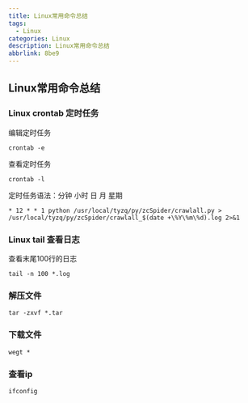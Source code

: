 ```yaml
---
title: Linux常用命令总结
tags:
  - Linux
categories: Linux
description: Linux常用命令总结
abbrlink: 8be9
---
```

## Linux常用命令总结
### Linux crontab 定时任务
编辑定时任务

	crontab -e

查看定时任务

	crontab -l

定时任务语法：分钟 小时 日 月 星期

	* 12 * * 1 python /usr/local/tyzq/py/zcSpider/crawlall.py > /usr/local/tyzq/py/zcSpider/crawlall_$(date +\%Y\%m\%d).log 2>&1
	

### Linux tail 查看日志
查看末尾100行的日志

	tail -n 100 *.log

### 解压文件

	tar -zxvf *.tar

### 下载文件

	wegt *

### 查看ip

	ifconfig

###  




